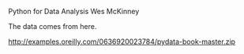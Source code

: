 Python for Data Analysis
Wes McKinney

The data comes from here.

http://examples.oreilly.com/0636920023784/pydata-book-master.zip
